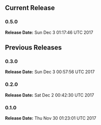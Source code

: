 ## Current Release 
### 0.5.0 
**Release Date:** Sun Dec  3 01:17:46 UTC 2017     
## Previous Releases 
### 0.3.0 
**Release Date:** Sun Dec  3 00:57:56 UTC 2017     
### 0.2.0 
**Release Date:** Sat Dec  2 00:42:30 UTC 2017     
### 0.1.0
**Release Date:** Thu Nov 30 01:23:01 UTC 2017

